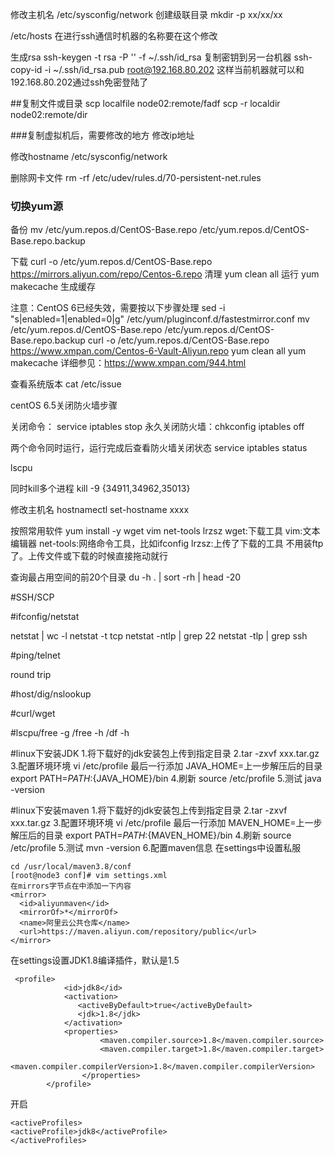 修改主机名
/etc/sysconfig/network
创建级联目录
mkdir -p xx/xx/xx


/etc/hosts  在进行ssh通信时机器的名称要在这个修改


生成rsa
ssh-keygen -t rsa -P '' -f ~/.ssh/id_rsa
复制密钥到另一台机器
ssh-copy-id -i ~/.ssh/id_rsa.pub root@192.168.80.202
这样当前机器就可以和192.168.80.202通过ssh免密登陆了

##复制文件或目录
scp localfile node02:remote/fadf
scp -r localdir node02:remote/dir

###复制虚拟机后，需要修改的地方
修改ip地址

修改hostname
 /etc/sysconfig/network

删除网卡文件
rm -rf /etc/udev/rules.d/70-persistent-net.rules

### 切换yum源
备份
mv /etc/yum.repos.d/CentOS-Base.repo /etc/yum.repos.d/CentOS-Base.repo.backup

下载
curl -o /etc/yum.repos.d/CentOS-Base.repo https://mirrors.aliyun.com/repo/Centos-6.repo
清理 yum clean all
运行 yum makecache 生成缓存

注意：CentOS 6已经失效，需要按以下步骤处理
sed -i "s|enabled=1|enabled=0|g" /etc/yum/pluginconf.d/fastestmirror.conf
mv /etc/yum.repos.d/CentOS-Base.repo /etc/yum.repos.d/CentOS-Base.repo.backup
curl -o /etc/yum.repos.d/CentOS-Base.repo https://www.xmpan.com/Centos-6-Vault-Aliyun.repo 
yum clean all
yum makecache
详细参见：https://www.xmpan.com/944.html


查看系统版本
cat /etc/issue

centOS 6.5关闭防火墙步骤

关闭命令：  service iptables stop 
        永久关闭防火墙：chkconfig iptables off

两个命令同时运行，运行完成后查看防火墙关闭状态 
        service iptables status

lscpu

同时kill多个进程
kill -9 {34911,34962,35013}

修改主机名
hostnamectl set-hostname xxxx

按照常用软件
yum install -y wget vim net-tools lrzsz
wget:下载工具
vim:文本编辑器
net-tools:网络命令工具，比如ifconfig
lrzsz:上传了下载的工具 不用装ftp了。上传文件或下载的时候直接拖动就行



查询最占用空间的前20个目录
du -h . | sort -rh | head -20




#SSH/SCP


#ifconfig/netstat

netstat | wc -l
netstat -t tcp
netstat -ntlp | grep 22
netstat -tlp | grep ssh




#ping/telnet

round trip



#host/dig/nslookup

#curl/wget

#lscpu/free -g  /free -h /df -h



#linux下安装JDK
1.将下载好的jdk安装包上传到指定目录
2.tar -zxvf xxx.tar.gz
3.配置环境环境
vi /etc/profile
最后一行添加
JAVA_HOME=上一步解压后的目录
export PATH=$PATH:${JAVA_HOME}/bin
4.刷新
source /etc/profile
5.测试
java -version

#linux下安装maven
1.将下载好的jdk安装包上传到指定目录
2.tar -zxvf xxx.tar.gz
3.配置环境环境
vi /etc/profile
最后一行添加
MAVEN_HOME=上一步解压后的目录
export PATH=$PATH:${MAVEN_HOME}/bin
4.刷新
source /etc/profile
5.测试
mvn -version
6.配置maven信息
在settings中设置私服
```shell
cd /usr/local/maven3.8/conf
[root@node3 conf]# vim settings.xml
在mirrors字节点在中添加一下内容
<mirror>
  <id>aliyunmaven</id>
  <mirrorOf>*</mirrorOf>
  <name>阿里云公共仓库</name>
  <url>https://maven.aliyun.com/repository/public</url>
</mirror>
```
在settings设置JDK1.8编译插件，默认是1.5
```shell
 <profile>    
            <id>jdk8</id>    
            <activation>    
               <activeByDefault>true</activeByDefault>    
               <jdk>1.8</jdk>    
            </activation>    
            <properties>    
                    <maven.compiler.source>1.8</maven.compiler.source>    
                    <maven.compiler.target>1.8</maven.compiler.target>    
                    <maven.compiler.compilerVersion>1.8</maven.compiler.compilerVersion>    
                </properties>    
        </profile>
```
开启
```shell
<activeProfiles>
<activeProfile>jdk8</activeProfile>
</activeProfiles>
```




